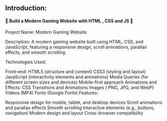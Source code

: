 
## Introduction: 
#### 🚀 Build a Modern Gaming Website with HTML , CSS and JS 🌟

Project Name: Modern Gaming Website

Description: A modern gaming website built using HTML, CSS, and JavaScript, featuring a responsive design, scroll animations, parallax effects, and smooth scrolling.

Technologies Used:

Front-end:
HTML5 (structure and content)
CSS3 (styling and layout)
JavaScript (interactivity elements and animations)
Media Queries (for different screen sizes and devices)
Mobile-first approach
Animations and Effects:
CSS Transitions and Animations
Images ( PNG, JPG, and WebP)
Videos (MP4)
Fonts (Google Fonts)
Features:

Responsive design for mobile, tablet, and desktop devices
Scroll animations and parallax effects
Smooth scrolling
Interactive elements (e.g., buttons, navigation)
Modern design and layout
Cross-browser compatibility




